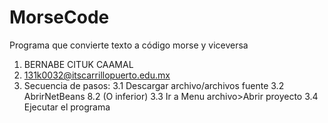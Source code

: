 # MorseCode
Programa que convierte texto a código morse y viceversa

1. BERNABE CITUK CAAMAL
2. 131k0032@itscarrillopuerto.edu.mx
3. Secuencia de pasos:
  3.1 Descargar archivo/archivos fuente
  3.2 AbrirNetBeans 8.2 (O inferior)
  3.3 Ir a Menu archivo>Abrir proyecto
  3.4 Ejecutar el programa

